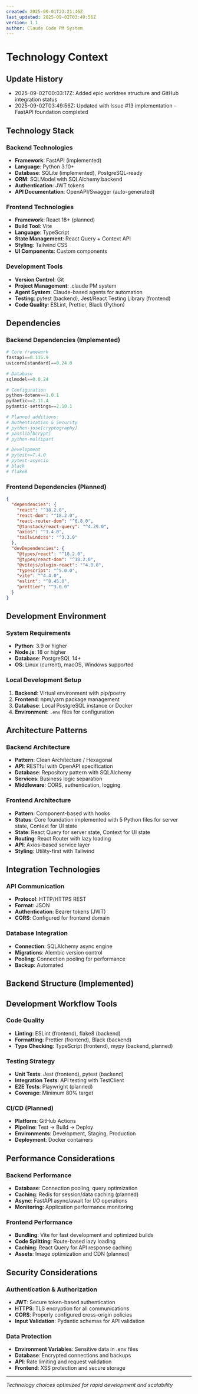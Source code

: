 ```yaml
---
created: 2025-09-01T23:21:46Z
last_updated: 2025-09-02T03:49:56Z
version: 1.1
author: Claude Code PM System
---
```


# Technology Context

## Update History
- 2025-09-02T00:03:17Z: Added epic worktree structure and GitHub integration status
- 2025-09-02T03:49:56Z: Updated with Issue #13 implementation - FastAPI foundation completed

## Technology Stack

### Backend Technologies
- **Framework**: FastAPI (implemented)
- **Language**: Python 3.10+
- **Database**: SQLite (implemented), PostgreSQL-ready
- **ORM**: SQLModel with SQLAlchemy backend
- **Authentication**: JWT tokens
- **API Documentation**: OpenAPI/Swagger (auto-generated)

### Frontend Technologies
- **Framework**: React 18+ (planned)
- **Build Tool**: Vite
- **Language**: TypeScript
- **State Management**: React Query + Context API
- **Styling**: Tailwind CSS
- **UI Components**: Custom components

### Development Tools
- **Version Control**: Git
- **Project Management**: .claude PM system
- **Agent System**: Claude-based agents for automation
- **Testing**: pytest (backend), Jest/React Testing Library (frontend)
- **Code Quality**: ESLint, Prettier, Black (Python)

## Dependencies

### Backend Dependencies (Implemented)
```python
# Core framework
fastapi==0.115.9
uvicorn[standard]==0.24.0

# Database
sqlmodel==0.0.24

# Configuration
python-dotenv==1.0.1
pydantic==2.11.4
pydantic-settings==2.10.1

# Planned additions:
# Authentication & Security
# python-jose[cryptography]
# passlib[bcrypt]
# python-multipart

# Development
# pytest>=7.4.0
# pytest-asyncio
# black
# flake8
```

### Frontend Dependencies (Planned)
```json
{
  "dependencies": {
    "react": "^18.2.0",
    "react-dom": "^18.2.0",
    "react-router-dom": "^6.8.0",
    "@tanstack/react-query": "^4.29.0",
    "axios": "^1.4.0",
    "tailwindcss": "^3.3.0"
  },
  "devDependencies": {
    "@types/react": "^18.2.0",
    "@types/react-dom": "^18.2.0",
    "@vitejs/plugin-react": "^4.0.0",
    "typescript": "^5.0.0",
    "vite": "^4.4.0",
    "eslint": "^8.45.0",
    "prettier": "^3.0.0"
  }
}
```

## Development Environment

### System Requirements
- **Python**: 3.9 or higher
- **Node.js**: 18 or higher
- **Database**: PostgreSQL 14+
- **OS**: Linux (current), macOS, Windows supported

### Local Development Setup
1. **Backend**: Virtual environment with pip/poetry
2. **Frontend**: npm/yarn package management
3. **Database**: Local PostgreSQL instance or Docker
4. **Environment**: `.env` files for configuration

## Architecture Patterns

### Backend Architecture
- **Pattern**: Clean Architecture / Hexagonal
- **API**: RESTful with OpenAPI specification
- **Database**: Repository pattern with SQLAlchemy
- **Services**: Business logic separation
- **Middleware**: CORS, authentication, logging

### Frontend Architecture
- **Pattern**: Component-based with hooks
- **Status**: Core foundation implemented with 5 Python files for server state, Context for UI state
- **State**: React Query for server state, Context for UI state
- **Routing**: React Router with lazy loading
- **API**: Axios-based service layer
- **Styling**: Utility-first with Tailwind

## Integration Technologies

### API Communication
- **Protocol**: HTTP/HTTPS REST
- **Format**: JSON
- **Authentication**: Bearer tokens (JWT)
- **CORS**: Configured for frontend domain

### Database Integration
- **Connection**: SQLAlchemy async engine
- **Migrations**: Alembic version control
- **Pooling**: Connection pooling for performance
- **Backup**: Automated

## Backend Structure (Implemented)

## Development Workflow Tools

### Code Quality
- **Linting**: ESLint (frontend), flake8 (backend)
- **Formatting**: Prettier (frontend), Black (backend)
- **Type Checking**: TypeScript (frontend), mypy (backend, planned)

### Testing Strategy
- **Unit Tests**: Jest (frontend), pytest (backend)
- **Integration Tests**: API testing with TestClient
- **E2E Tests**: Playwright (planned)
- **Coverage**: Minimum 80% target

### CI/CD (Planned)
- **Platform**: GitHub Actions
- **Pipeline**: Test → Build → Deploy
- **Environments**: Development, Staging, Production
- **Deployment**: Docker containers

## Performance Considerations

### Backend Performance
- **Database**: Connection pooling, query optimization
- **Caching**: Redis for session/data caching (planned)
- **Async**: FastAPI async/await for I/O operations
- **Monitoring**: Application performance monitoring

### Frontend Performance
- **Bundling**: Vite for fast development and optimized builds
- **Code Splitting**: Route-based lazy loading
- **Caching**: React Query for API response caching
- **Assets**: Image optimization and CDN (planned)

## Security Considerations

### Authentication & Authorization
- **JWT**: Secure token-based authentication
- **HTTPS**: TLS encryption for all communications
- **CORS**: Properly configured cross-origin policies
- **Input Validation**: Pydantic schemas for API validation

### Data Protection
- **Environment Variables**: Sensitive data in .env files
- **Database**: Encrypted connections and backups
- **API**: Rate limiting and request validation
- **Frontend**: XSS protection and secure storage

---
*Technology choices optimized for rapid development and scalability*
